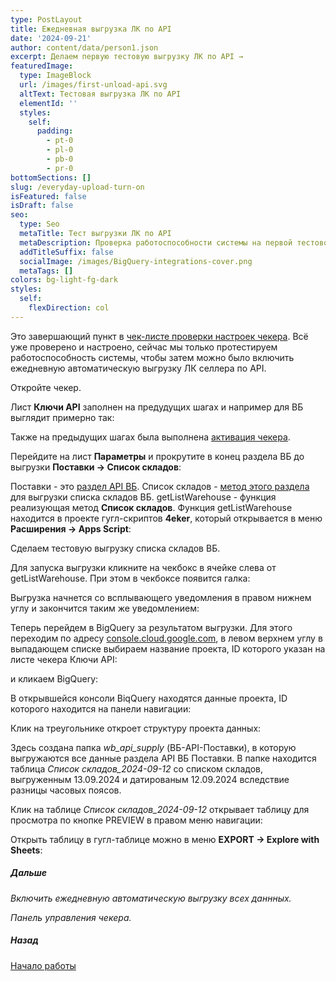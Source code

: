 ```yaml
---
type: PostLayout
title: Ежедневная выгрузка ЛК по API
date: '2024-09-21'
author: content/data/person1.json
excerpt: Делаем первую тестовую выгрузку ЛК по API →
featuredImage:
  type: ImageBlock
  url: /images/first-unload-api.svg
  altText: Тестовая выгрузка ЛК по API
  elementId: ''
  styles:
    self:
      padding:
        - pt-0
        - pl-0
        - pb-0
        - pr-0
bottomSections: []
slug: /everyday-upload-turn-on
isFeatured: false
isDraft: false
seo:
  type: Seo
  metaTitle: Тест выгрузки ЛК по API
  metaDescription: Проверка работоспособности системы на первой тестовой выгрузке ЛК по API
  addTitleSuffix: false
  socialImage: /images/BigQuery-integrations-cover.png
  metaTags: []
colors: bg-light-fg-dark
styles:
  self:
    flexDirection: col
---
```

Это завершающий пункт в [чек-листе проверки настроек чекера](/blog/beginning-of-use/). Всё уже проверено и настроено, сейчас мы только протестируем работоспособность системы, чтобы затем можно было включить ежедневную автоматическую выгрузку ЛК селлера по API.

Откройте чекер.

Лист **Ключи API** заполнен на предудущих шагах и например для ВБ выглядит примерно так:



Также на предыдущих шагах была выполнена [активация чекера](/blog/google-script-authorization/).

Перейдите на лист **Параметры** и прокрутите в конец раздела ВБ до выгрузки **Поставки → Список складов**:



Поставки - это [раздел API ВБ](https://openapi.wildberries.ru/supplies/api/ru/). Список складов - [метод этого раздела ](https://openapi.wildberries.ru/supplies/api/ru/#tag/Informaciya-dlya-formirovaniya-postavok/paths/~1api~1v1~1warehouses/get)для выгрузки списка складов ВБ. getListWarehouse - функция реализующая метод **Список складов**. Функция getListWarehouse находится в проекте гугл-скриптов **4eker**, который открывается в меню **Расширения → Apps Script**:



Сделаем тестовую выгрузку списка складов ВБ.

Для запуска выгрузки кликните на чекбокс в ячейке слева от getListWarehouse. При этом в чекбоксе появится галка:



Выгрузка начнется со всплывающего уведомления в правом нижнем углу и закончится таким же уведомлением:



Теперь перейдем в BigQuery за результатом выгрузки. Для этого переходим по адресу [console.cloud.google.com](https://console.cloud.google.com/), в левом верхнем углу в выпадающем списке выбираем название проекта, ID которого указан на листе чекера Ключи API:



и кликаем BigQuery:



В открывшейся консоли BiqQuery находятся данные проекта, ID которого находится на панели навигации:



Клик на треугольнике откроет структуру проекта данных:



Здесь создана папка *wb\_api\_supply* (ВБ-API-Поставки), в которую выгружаются все данные раздела API ВБ Поставки. В папке находится таблица *Список складов\_2024-09-12* со списком складов, выгруженным 13.09.2024 и датированым 12.09.2024 вследствие разницы часовых поясов.

Клик на таблице *Список складов\_2024-09-12* открывает таблицу для просмотра по кнопке PREVIEW в правом меню навигации:



Открыть таблицу в гугл-таблице можно в меню **EXPORT → Explore with Sheets**:



##### Дальше

*Включить ежедневную автоматическую выгрузку всех даннных.*

*Панель управления чекера.*

##### Назад

[Начало работы](/blog/beginning-of-use/)

